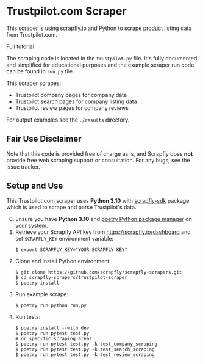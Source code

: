# Trustpilot.com Scraper

This scraper is using [scrapfly.io](https://scrapfly.io/) and Python to scrape product listing data from Trustpilot.com. 

Full tutorial 

The scraping code is located in the `trustpilot.py` file. It's fully documented and simplified for educational purposes and the example scraper run code can be found in `run.py` file.

This scraper scrapes:
- Trustpilot company pages for company data
- Trustpilot search pages for company listing data
- Trustpilot review pages for company reviews

For output examples see the `./results` directory.

## Fair Use Disclaimer

Note that this code is provided free of charge as is, and Scrapfly does __not__ provide free web scraping support or consultation. For any bugs, see the issue tracker.

## Setup and Use

This Trustpilot.com scraper uses __Python 3.10__ with [scrapfly-sdk](https://pypi.org/project/scrapfly-sdk/) package which is used to scrape and parse Trustpilot's data.

0. Ensure you have __Python 3.10__ and [poetry Python package manager](https://python-poetry.org/docs/#installation) on your system.
1. Retrieve your Scrapfly API key from <https://scrapfly.io/dashboard> and set `SCRAPFLY_KEY` environment variable:
    ```shell
    $ export SCRAPFLY_KEY="YOUR SCRAPFLY KEY"
    ```
2. Clone and install Python environment:
    ```shell
    $ git clone https://github.com/scrapfly/scrapfly-scrapers.git
    $ cd scrapfly-scrapers/trustpilot-scraper
    $ poetry install
    ```
3. Run example scrape:
    ```shell
    $ poetry run python run.py
    ```
4. Run tests:
    ```shell
    $ poetry install --with dev
    $ poetry run pytest test.py
    # or specific scraping areas
    $ poetry run pytest test.py -k test_company_scraping
    $ poetry run pytest test.py -k test_search_scraping
    $ poetry run pytest test.py -k test_review_scraping
    ```

